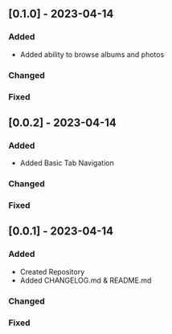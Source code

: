 ## [0.1.0] - 2023-04-14
  
### Added
   - Added ability to browse albums and photos
### Changed
 
### Fixed
## [0.0.2] - 2023-04-14
 
### Added
   - Added Basic Tab Navigation
### Changed
 
### Fixed

## [0.0.1] - 2023-04-14
 
### Added
   - Created Repository
   - Added CHANGELOG.md & README.md
### Changed
 
### Fixed
 